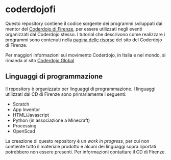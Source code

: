 # coderdojofi

Questo repository contiene il codice sorgente dei programmi sviluppati dai mentor del [Coderdojo di Firenze](http://firenze.coderdojo.it/), per essere utilizzati negli eventi organizzati dal Coderdojo stesso.
I tutorial che descrivono come realizzare i programmi sono contenuti nella [pagina delle risorse](http://firenze.coderdojo.it/risorse/) del sito del Coderdojo di Firenze.

Per maggiori informazioni sul movimento Coderdojo, in Italia e nel mondo, si rimanda al sito [Coderdojo Global](https://coderdojo.com/)

## Linguaggi di programmazione

Il repository è organizzato per linguaggi di programmazione.
I linguaggi utilizzati dal CD di Firenze sono primariamente i seguenti:

* Scratch
* App Inventor
* HTML/Javascript
* Python (in associazione a Minecraft)
* Processing
* OpenScad

La creazione di questo repository è un _work in progress_, per cui non contiente tutto il materiale prodotto e alcuni dei linguaggi sopra riportati potrebbero non essere presenti. Per informazioni contattare il CD di Firenze.
